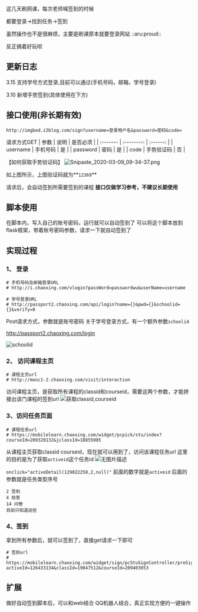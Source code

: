 这几天刷网课，每次老师喊签到的时候

都要登录->找到任务->签到

虽然操作也不是很麻烦，主要是刷课原本就要登录网站 ::aru:proud:: 

反正搞着好玩呗


## 更新日志
3.15 支持学号方式登录,目前可以通过(手机号码，邮箱，学号登录)

3.10 新增手势签到(具体使用在下方)


## 接口使用(非长期有效)
```
http://imgbed.z2blog.com/sign?username=登录用户名&password=密码&code=
```
请求方式GET
| 参数     |    说明    | 是否必须 |
| :------- | :--------: | :------: |
| username |  手机号码  |    是    |
| password |    密码    |    是    |
| code     | 手势验证码 |    否    |

【如何获取手势验证码】
![Snipaste_2020-03-09_09-34-37.png][2]

如上图所示，上图验证码就为**`12369`**

请求后，会自动签到所需要签到的课程
**接口仅做学习参考，不建议长期使用**


## 脚本使用
在脚本内，写入自己的账号密码，运行就可以自动签到了
可以将这个脚本放到flask框架，带着账号密码参数，请求一下就自动签到了


## 实现过程

### 1、 登录
```
# 手机号码及邮箱登录URL
# http://i.chaoxing.com/vlogin?passWord=passwordwu&userName=username

# 学号登录URL
# http://passport2.chaoxing.com/api/login?name={}&pwd={}&schoolid={}&verify=0
```
Post请求方式，参数就是账号密码
关于学号登录方式，有一个额外参数`schoolid`

http://passport2.chaoxing.com/login

![schoolid][5]


### 2、 访问课程主页
```
# 课程主页url
# http://mooc1-2.chaoxing.com/visit/interaction
```
访问课程主页，是获取所有课程的classid和courseid，需要这两个参数，才能拼接出该门课程的签到url
![获取classid,courseid][3]

### 3、访问任务页面
```
# 课程任务url
# https://mobilelearn.chaoxing.com/widget/pcpick/stu/index?courseId=209320132&jclassId=18855085
```
从课程主页获取classid courseid，现在就可以用到了，访问该课程任务url
这里的目的是为了获取`activeid`这个任务id
![无图片描述][4]

`onclick="activeDetail(129022258,2,null)"`
前面的数字就是`activeid` 后面的参数就是任务类型序号
```
2 签到
4 抢答
14 问卷
目前只知道这些
```
### 4、签到

拿到所有参数后，就可以签到了，直接get请求一下即可
```
# 签到url
# https://mobilelearn.chaoxing.com/widget/sign/pcStuSignController/preSign?activeId=126433134&classId=19047512&courseId=209403053
```

## 扩展
做好自动签到脚本后，可以和web结合
QQ机器人结合，真正实现方便的一键操作


  [1]: http://assets.z2blog.com/imgbed/2020/03/06/20200306880794.png
  [2]: https://www.z2blog.com//usr/uploads/2020/03/493803449.png
  [3]: http://assets.z2blog.com/imgbed/2020/03/06/20200306606197.png
  [4]: http://assets.z2blog.com/imgbed/2020/03/06/20200306740615.png
  [5]: https://ae01.alicdn.com/kf/U99b1d82401c14c2192b3ec5e81fbaa05F.png


